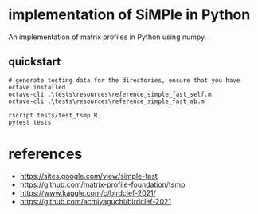 # implementation of SiMPle in Python

An implementation of matrix profiles in Python using numpy.

## quickstart

```
# generate testing data for the directories, ensure that you have octave installed
octave-cli .\tests\resources\reference_simple_fast_self.m
octave-cli .\tests\resources\reference_simple_fast_ab.m

rscript tests/test_tsmp.R
pytest tests
```

# references

- https://sites.google.com/view/simple-fast
- https://github.com/matrix-profile-foundation/tsmp
- https://www.kaggle.com/c/birdclef-2021/
- https://github.com/acmiyaguchi/birdclef-2021
